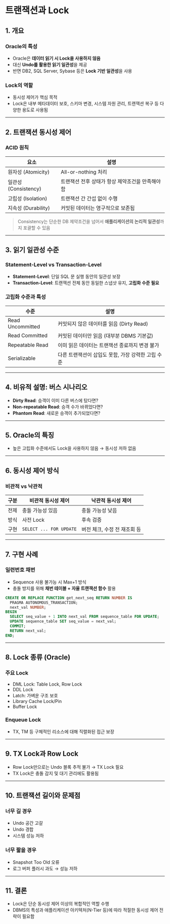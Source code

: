 # 트랜잭션과 Lock

## 1. 개요

### Oracle의 특성
- Oracle은 **데이터 읽기 시 Lock을 사용하지 않음**
- 대신 **Undo를 활용한 읽기 일관성**을 제공
- 반면 DB2, SQL Server, Sybase 등은 **Lock 기반 일관성**을 사용

### Lock의 역할
- 동시성 제어가 핵심 목적
- Lock은 내부 메타데이터 보호, 스키마 변경, 시스템 자원 관리, 트랜잭션 복구 등 다양한 용도로 사용됨

---

## 2. 트랜잭션 동시성 제어

### ACID 원칙

| 요소     | 설명 |
|----------|------|
| 원자성 (Atomicity) | All-or-nothing 처리 |
| 일관성 (Consistency) | 트랜잭션 전후 상태가 항상 제약조건을 만족해야 함 |
| 고립성 (Isolation) | 트랜잭션 간 간섭 없이 수행 |
| 지속성 (Durability) | 커밋된 데이터는 영구적으로 보존됨 |

> Consistency는 단순한 DB 제약조건을 넘어서 **애플리케이션의 논리적 일관성**까지 포괄할 수 있음

---

## 3. 읽기 일관성 수준

### Statement-Level vs Transaction-Level
- **Statement-Level**: 단일 SQL 문 실행 동안의 일관성 보장
- **Transaction-Level**: 트랜잭션 전체 동안 동일한 스냅샷 유지, **고립화 수준 필요**

### 고립화 수준과 특성

| 수준 | 설명 |
|------|------|
| Read Uncommitted | 커밋되지 않은 데이터를 읽음 (Dirty Read) |
| Read Committed | 커밋된 데이터만 읽음 (대부분 DBMS 기본값) |
| Repeatable Read | 이미 읽은 데이터는 트랜잭션 종료까지 변경 불가 |
| Serializable | 다른 트랜잭션이 삽입도 못함, 가장 강력한 고립 수준 |

---

## 4. 비유적 설명: 버스 시나리오

- **Dirty Read**: 승객이 이미 다른 버스에 탔다면?
- **Non-repeatable Read**: 승객 수가 바뀌었다면?
- **Phantom Read**: 새로운 승객이 추가되었다면?

---

## 5. Oracle의 특징

- 높은 고립화 수준에서도 Lock을 사용하지 않음 → 동시성 저하 없음

---

## 6. 동시성 제어 방식

### 비관적 vs 낙관적

| 구분 | 비관적 동시성 제어 | 낙관적 동시성 제어 |
|------|---------------------|---------------------|
| 전제 | 충돌 가능성 있음 | 충돌 가능성 낮음 |
| 방식 | 사전 Lock | 후속 검증 |
| 구현 | `SELECT ... FOR UPDATE` | 버전 체크, 수정 전 재조회 등 |

---

## 7. 구현 사례

### 일련번호 채번
- Sequence 사용 불가능 시 Max+1 방식
- 충돌 방지를 위해 **채번 테이블 + 자율 트랜잭션 함수** 활용

```sql
CREATE OR REPLACE FUNCTION get_next_seq RETURN NUMBER IS
  PRAGMA AUTONOMOUS_TRANSACTION;
  next_val NUMBER;
BEGIN
  SELECT seq_value + 1 INTO next_val FROM sequence_table FOR UPDATE;
  UPDATE sequence_table SET seq_value = next_val;
  COMMIT;
  RETURN next_val;
END;
```

---

## 8. Lock 종류 (Oracle)

### 주요 Lock

- DML Lock: Table Lock, Row Lock
- DDL Lock
- Latch: 가벼운 구조 보호
- Library Cache Lock/Pin
- Buffer Lock

### Enqueue Lock
- TX, TM 등 구체적인 리소스에 대해 직렬화된 접근 보장

---

## 9. TX Lock과 Row Lock

- Row Lock만으로는 Undo 블록 추적 불가 → TX Lock 필요
- TX Lock은 충돌 감지 및 대기 관리에도 활용됨

---

## 10. 트랜잭션 길이와 문제점

### 너무 길 경우
- Undo 공간 고갈
- Undo 경합
- 시스템 성능 저하

### 너무 짧을 경우
- Snapshot Too Old 오류
- 로그 버퍼 플러시 과도 → 성능 저하

---

## 11. 결론

- Lock은 단순 동시성 제어 이상의 복합적인 역할 수행
- DBMS의 특성과 애플리케이션 아키텍처(N-Tier 등)에 따라 적절한 동시성 제어 전략이 필요함
